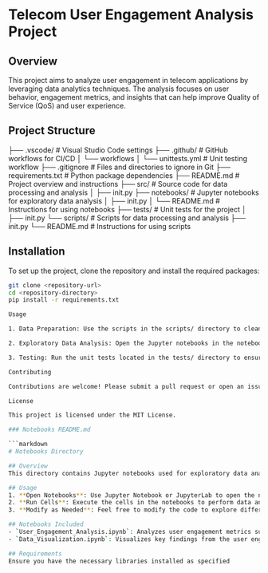 # Telecom User Engagement Analysis Project

## Overview
This project aims to analyze user engagement in telecom applications by leveraging data analytics techniques. The analysis focuses on user behavior, engagement metrics, and insights that can help improve Quality of Service (QoS) and user experience.

## Project Structure

├── .vscode/                  # Visual Studio Code settings
├── .github/                  # GitHub workflows for CI/CD
│   └── workflows
│       └── unittests.yml     # Unit testing workflow
├── .gitignore                # Files and directories to ignore in Git
├── requirements.txt          # Python package dependencies
├── README.md                 # Project overview and instructions
├── src/                      # Source code for data processing and analysis
│   ├── init.py
├── notebooks/                # Jupyter notebooks for exploratory data analysis
│   ├── init.py
│   └── README.md             # Instructions for using notebooks
├── tests/                    # Unit tests for the project
│   ├── init.py
└── scripts/                  # Scripts for data processing and analysis
├── init.py
└── README.md             # Instructions for using scripts

## Installation
To set up the project, clone the repository and install the required packages:

```bash
git clone <repository-url>
cd <repository-directory>
pip install -r requirements.txt

Usage

1. Data Preparation: Use the scripts in the scripts/ directory to clean and prepare the data.

2. Exploratory Data Analysis: Open the Jupyter notebooks in the notebooks/ directory to explore the data and visualize insights.

3. Testing: Run the unit tests located in the tests/ directory to ensure code quality.

Contributing

Contributions are welcome! Please submit a pull request or open an issue for any suggestions or improvements.

License

This project is licensed under the MIT License.

### Notebooks README.md

```markdown
# Notebooks Directory

## Overview
This directory contains Jupyter notebooks used for exploratory data analysis (EDA) and visualization of user engagement metrics in telecom applications.

## Usage
1. **Open Notebooks**: Use Jupyter Notebook or JupyterLab to open the notebooks in this directory.
2. **Run Cells**: Execute the cells in the notebooks to perform data analysis and visualize results.
3. **Modify as Needed**: Feel free to modify the code to explore different aspects of the data.

## Notebooks Included
- `User_Engagement_Analysis.ipynb`: Analyzes user engagement metrics such as session frequency, duration, and total traffic.
- `Data_Visualization.ipynb`: Visualizes key findings from the user engagement analysis.

## Requirements
Ensure you have the necessary libraries installed as specified